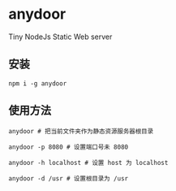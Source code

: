 # anydoor

Tiny NodeJs Static Web server

## 安装
```
npm i -g anydoor
```

## 使用方法


```
anydoor # 把当前文件夹作为静态资源服务器根目录

anydoor -p 8080 # 设置端口号未 8080

anydoor -h localhost # 设置 host 为 localhost

anydoor -d /usr # 设置根目录为 /usr
```



